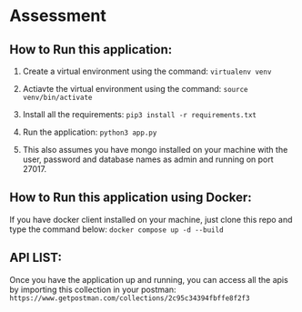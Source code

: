 # Assessment

## How to Run this application:

1. Create a virtual environment using the command: 
    ```virtualenv venv```
   
2. Actiavte the virtual environment using the command: 
    ```source venv/bin/activate```

3. Install all the requirements: 
    ```pip3 install -r requirements.txt```
   
4. Run the application:
    ```python3 app.py```
   
5. This also assumes you have mongo installed on your machine with the user, password and database names as admin and running on port 27017.


## How to Run this application using Docker:

If you have docker client installed on your machine, just clone this repo and type the command below:
```docker compose up -d --build```
   
## API LIST:

Once you have the application up and running, you can access all the apis by importing this collection in your postman:
```https://www.getpostman.com/collections/2c95c34394fbffe8f2f3```